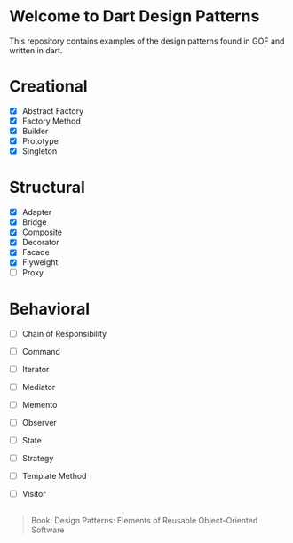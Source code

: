 # Welcome to Dart Design Patterns

This repository contains examples of the design patterns found in GOF and written in dart.

# Creational
 - [x] Abstract Factory
 - [x] Factory Method
 - [x] Builder
 - [x] Prototype
 - [x] Singleton

# Structural
 - [x] Adapter
 - [x] Bridge
 - [x] Composite
 - [x] Decorator
 - [x] Facade
 - [x] Flyweight
 - [ ] Proxy
 
# Behavioral
 - [ ] Chain of Responsibility
 - [ ] Command
 - [ ] Iterator
 - [ ] Mediator
 - [ ] Memento
 - [ ] Observer
 - [ ] State
 - [ ] Strategy
 - [ ] Template Method
 - [ ] Visitor


##
> Book: Design Patterns: Elements of Reusable Object-Oriented Software